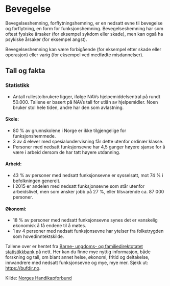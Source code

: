# Bevegelse
Bevegelseshemning, forflytningshemning, er en nedsatt evne til bevegelse og forflytning, en form for funksjonshemning. Bevegelseshemning har som oftest fysiske årsaker (for eksempel sykdom eller skade), men kan også ha psykiske årsaker (for eksempel angst).

Bevegelseshemning kan være forbigående (for eksempel etter skade eller operasjon) eller varig (for eksempel ved medfødte misdannelser).
## Tall og fakta
### Statistikk
- Antall rullestolbrukere ligger, ifølge NAVs hjelpemiddelsentral på rundt 50.000. Tallene er basert på NAVs tall for utlån av hjelpemidler. Noen bruker stol hele tiden, andre har den som avlastning.
#### Skole:
- 80 % av grunnskolene i Norge er ikke tilgjengelige for funksjonshemmede.
- 3 av 4 elever med spesialundervisning får dette utenfor ordinær klasse.
- Personer med nedsatt funksjonsevne har 4,5 ganger høyere sjanse for å være i arbeid dersom de har tatt høyere utdanning.
#### Arbeid:
- 43 % av personer med nedsatt funksjonsevne er sysselsatt, mot 74 % i befolkningen generelt.
- I 2015 er andelen med nedsatt funksjonsevne som står utenfor arbeidslivet, men som ønsker jobb på 27 %, eller tilsvarende ca. 87 000 personer.
#### Økonomi:
- 18 % av personer med nedsatt funksjonsevne synes det er vanskelig økonomisk å få endene til å møtes.
- 1 av 4 personer med nedsatt funksjonsevne har ytelser fra folketrygden som hovedinntektskilde.

Tallene over er hentet fra [Barne- ungdoms- og familiedirektotatet statistikkbank](https://bufdir.no/Statistikk_og_analyse/Nedsatt_funksjonsevne/) på nett. Her kan du finne mye nyttig informasjon, både forskning og tall, om blant annet helse, økonomi, fritid og deltakelse, innvandrere med nedsatt funksjonsevne og mye, mye mer. Sjekk ut: https://bufdir.no.

Kilde: [Norges Handikapforbund](https://nhf.no/for-tillitsvalgte/abc-om-nhf/tall-og-fakta/) 